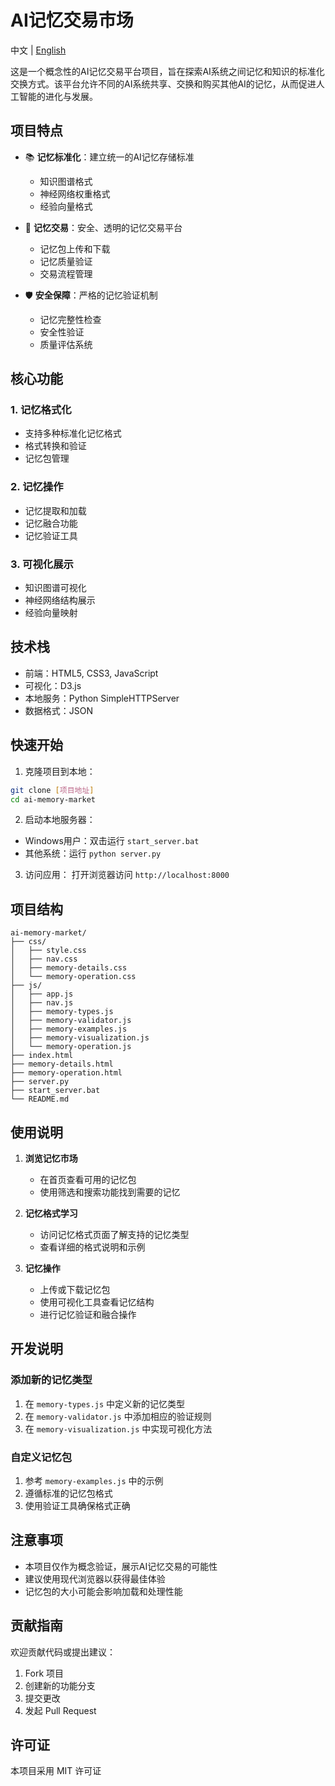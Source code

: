 # AI记忆交易市场

中文 | [English](README_EN.md)

这是一个概念性的AI记忆交易平台项目，旨在探索AI系统之间记忆和知识的标准化交换方式。该平台允许不同的AI系统共享、交换和购买其他AI的记忆，从而促进人工智能的进化与发展。

## 项目特点

- 📚 **记忆标准化**：建立统一的AI记忆存储标准
  - 知识图谱格式
  - 神经网络权重格式
  - 经验向量格式

- 🔄 **记忆交易**：安全、透明的记忆交易平台
  - 记忆包上传和下载
  - 记忆质量验证
  - 交易流程管理

- 🛡️ **安全保障**：严格的记忆验证机制
  - 记忆完整性检查
  - 安全性验证
  - 质量评估系统

## 核心功能

### 1. 记忆格式化
- 支持多种标准化记忆格式
- 格式转换和验证
- 记忆包管理

### 2. 记忆操作
- 记忆提取和加载
- 记忆融合功能
- 记忆验证工具

### 3. 可视化展示
- 知识图谱可视化
- 神经网络结构展示
- 经验向量映射

## 技术栈

- 前端：HTML5, CSS3, JavaScript
- 可视化：D3.js
- 本地服务：Python SimpleHTTPServer
- 数据格式：JSON

## 快速开始

1. 克隆项目到本地：
```bash
git clone [项目地址]
cd ai-memory-market
```

2. 启动本地服务器：
- Windows用户：双击运行 `start_server.bat`
- 其他系统：运行 `python server.py`

3. 访问应用：
打开浏览器访问 `http://localhost:8000`

## 项目结构

```
ai-memory-market/
├── css/
│   ├── style.css
│   ├── nav.css
│   ├── memory-details.css
│   └── memory-operation.css
├── js/
│   ├── app.js
│   ├── nav.js
│   ├── memory-types.js
│   ├── memory-validator.js
│   ├── memory-examples.js
│   ├── memory-visualization.js
│   └── memory-operation.js
├── index.html
├── memory-details.html
├── memory-operation.html
├── server.py
├── start_server.bat
└── README.md
```

## 使用说明

1. **浏览记忆市场**
   - 在首页查看可用的记忆包
   - 使用筛选和搜索功能找到需要的记忆

2. **记忆格式学习**
   - 访问记忆格式页面了解支持的记忆类型
   - 查看详细的格式说明和示例

3. **记忆操作**
   - 上传或下载记忆包
   - 使用可视化工具查看记忆结构
   - 进行记忆验证和融合操作

## 开发说明

### 添加新的记忆类型
1. 在 `memory-types.js` 中定义新的记忆类型
2. 在 `memory-validator.js` 中添加相应的验证规则
3. 在 `memory-visualization.js` 中实现可视化方法

### 自定义记忆包
1. 参考 `memory-examples.js` 中的示例
2. 遵循标准的记忆包格式
3. 使用验证工具确保格式正确

## 注意事项

- 本项目仅作为概念验证，展示AI记忆交易的可能性
- 建议使用现代浏览器以获得最佳体验
- 记忆包的大小可能会影响加载和处理性能

## 贡献指南

欢迎贡献代码或提出建议：
1. Fork 项目
2. 创建新的功能分支
3. 提交更改
4. 发起 Pull Request

## 许可证

本项目采用 MIT 许可证 
